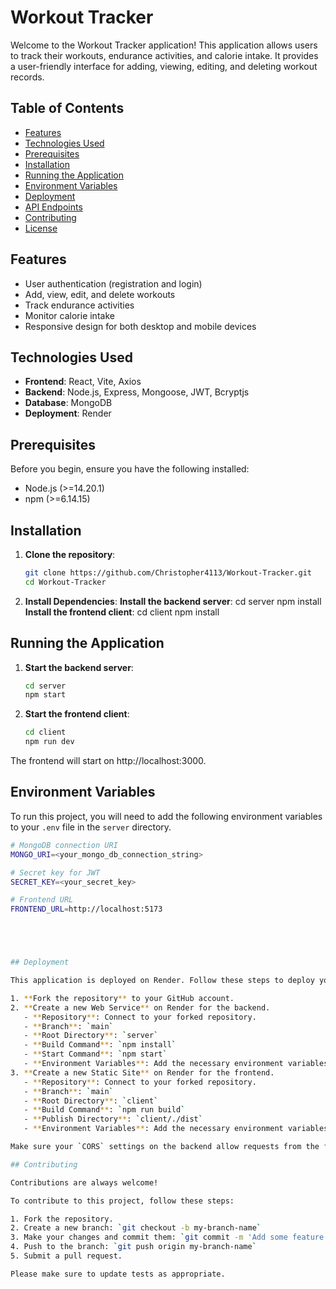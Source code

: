 # Workout Tracker

Welcome to the Workout Tracker application! This application allows users to track their workouts, endurance activities, and calorie intake. It provides a user-friendly interface for adding, viewing, editing, and deleting workout records.

## Table of Contents

- [Features](#features)
- [Technologies Used](#technologies-used)
- [Prerequisites](#prerequisites)
- [Installation](#installation)
- [Running the Application](#running-the-application)
- [Environment Variables](#environment-variables)
- [Deployment](#deployment)
- [API Endpoints](#api-endpoints)
- [Contributing](#contributing)
- [License](#license)

## Features

- User authentication (registration and login)
- Add, view, edit, and delete workouts
- Track endurance activities
- Monitor calorie intake
- Responsive design for both desktop and mobile devices

## Technologies Used

- **Frontend**: React, Vite, Axios
- **Backend**: Node.js, Express, Mongoose, JWT, Bcryptjs
- **Database**: MongoDB
- **Deployment**: Render

## Prerequisites

Before you begin, ensure you have the following installed:

- Node.js (>=14.20.1)
- npm (>=6.14.15)

## Installation

1. **Clone the repository**:
   ```bash
   git clone https://github.com/Christopher4113/Workout-Tracker.git
   cd Workout-Tracker
2. **Install Dependencies**:
    **Install the backend server**:
   cd server
   npm install
   **Install the frontend client**:
   cd client
   npm install
## Running the Application

1. **Start the backend server**:
   ```bash
   cd server
   npm start
2. **Start the frontend client**:
    ```bash
    cd client
    npm run dev

The frontend will start on http://localhost:3000.

## Environment Variables

To run this project, you will need to add the following environment variables to your `.env` file in the `server` directory.

```bash
# MongoDB connection URI
MONGO_URI=<your_mongo_db_connection_string>

# Secret key for JWT
SECRET_KEY=<your_secret_key>

# Frontend URL
FRONTEND_URL=http://localhost:5173





## Deployment

This application is deployed on Render. Follow these steps to deploy your own version:

1. **Fork the repository** to your GitHub account.
2. **Create a new Web Service** on Render for the backend.
   - **Repository**: Connect to your forked repository.
   - **Branch**: `main`
   - **Root Directory**: `server`
   - **Build Command**: `npm install`
   - **Start Command**: `npm start`
   - **Environment Variables**: Add the necessary environment variables as specified in the `.env` file.
3. **Create a new Static Site** on Render for the frontend.
   - **Repository**: Connect to your forked repository.
   - **Branch**: `main`
   - **Root Directory**: `client`
   - **Build Command**: `npm run build`
   - **Publish Directory**: `client/./dist`
   - **Environment Variables**: Add the necessary environment variables as specified in the `.env` file.

Make sure your `CORS` settings on the backend allow requests from the frontend URL.

## Contributing

Contributions are always welcome!

To contribute to this project, follow these steps:

1. Fork the repository.
2. Create a new branch: `git checkout -b my-branch-name`
3. Make your changes and commit them: `git commit -m 'Add some feature'`
4. Push to the branch: `git push origin my-branch-name`
5. Submit a pull request.

Please make sure to update tests as appropriate.


  



